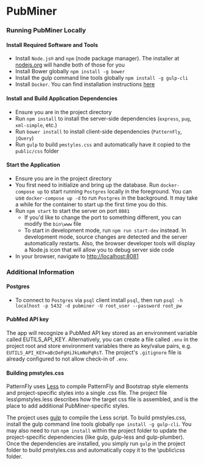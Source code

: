 # PubMiner

### Running PubMiner Locally
#### Install Required Software and Tools 
 - Install `Node.js®` and `npm` (node package manager). The installer at [nodejs.org](https://nodejs.org) will handle both of those for you
 - Install Bower globally `npm install -g bower`
 - Install the gulp command line tools globally `npm install -g gulp-cli`
 - Install `Docker`. You can find installation instructions [here](https://docs.docker.com/install/)
 
#### Install and Build Application Dependencies
 - Ensure you are in the project directory 
 - Run `npm install` to install the server-side dependencies (`express`, `pug`, `xml-simple`, etc.)
 - Run `bower install` to install client-side dependencies (`PatternFly`, `jQuery`)
 - Run `gulp` to build `pmstyles.css` and automatically have it copied to the `public/css` folder
  
#### Start the Application
 - Ensure you are in the project directory 
 - You first need to initialize and bring up the database. Run `docker-compose up` to start running `Postgres` locally in the foreground. You can use `docker-compose up -d` to run `Postgres` in the background. It may take a while for the container to start up the first time you do this.
 - Run `npm start` to start the server on port `8081`
    - If you'd like to change the port to something different, you can modify the `bin\www` file 
    - To start in development mode, run `npm run start-dev` instead. In development mode, source changes are detected and the server automatically restarts. Also, the browser developer tools will display a Node.js icon that will allow you to debug server side code
 - In your browser, navigate to [http://localhost:8081](http://localhost:8081)

### Additional Information
#### Postgres
 - To connect to `Postgres` via `psql` client install `psql`, then run `psql -h localhost -p 5432 -d pubminer -U root_user --password root_pw`

#### PubMed API key
The app will recognize a PubMed API key stored as an environment variable called EUTILS_API_KEY. Alternatively, you can create a file called `.env` in the project root and store environment variables there as key/value pairs, e.g. `EUTILS_API_KEY=aBcDeFgHiJkLmNoPqRsT`. The project's `.gitignore` file is already configured to not allow check-in of `.env`.

#### Building pmstyles.css
PatternFly uses [Less](http://lesscss.org/) to compile PatternFly and Bootstrap style elements and project-specific
styles into a single .css file. The project file less\\pmstyles.less describes how the target css file is assembled, and is the place to add additional PubMiner-specific styles.

The project uses [gulp](https://gulpjs.com/) to compile the Less script. To build pmstyles.css, install the gulp command line tools globally `npm install -g gulp-cli`. You may also need to run `npm install` within the project folder to update the project-specific dependencies (like gulp, gulp-less and gulp-plumber). Once the dependencies are installed, you simply run `gulp` in the project folder to build pmstyles.css and automatically copy it to the \\public\\css folder.
